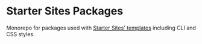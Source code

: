# Starter Sites Packages

Monorepo for packages used with [Starter Sites' templates](https://github.com/startersites) including CLI and CSS styles.